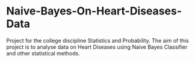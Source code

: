 # Naive-Bayes-On-Heart-Diseases-Data
Project for the college discipline Statistics and Probability. The aim of this project is to analyse data on Heart Diseases using Naive Bayes Classifier and other statistical methods.
